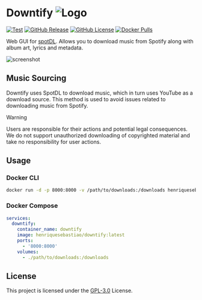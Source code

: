 # Downtify ![Logo](https://github.com/user-attachments/assets/3653d889-5774-4acc-8c5d-a737e1638ab5)

[![Test](https://github.com/henriquesebastiao/downtify/actions/workflows/test.yml/badge.svg)](https://github.com/henriquesebastiao/downtify/actions/workflows/test.yml)
[![GitHub Release](https://img.shields.io/github/v/release/henriquesebastiao/downtify)](https://github.com/henriquesebastiao/downtify/releases)
[![GitHub License](https://img.shields.io/github/license/henriquesebastiao/downtify)](/LICENSE)
[![Docker Pulls](https://img.shields.io/docker/pulls/henriquesebastiao/downtify)](https://hub.docker.com/r/henriquesebastiao/downtify)

Web GUI for [spotDL](https://github.com/spotDL/spotify-downloader). Allows you to download music from Spotify along with album art, lyrics and metadata.

![screenshot](https://github.com/user-attachments/assets/734a30db-3057-46a0-9884-bfb95be990b0)

## Music Sourcing

Downtify uses SpotDL to download music, which in turn uses YouTube as a download source. This method is used to avoid issues related to downloading music from Spotify.

> [!WARNING]
> Users are responsible for their actions and potential legal consequences. We do not support unauthorized downloading of copyrighted material and take no responsibility for user actions.

## Usage

### Docker CLI

```bash
docker run -d -p 8000:8000 -v /path/to/downloads:/downloads henriquesebastiao/downtify
```

### Docker Compose

```yaml
services:
  downtify:
    container_name: downtify
    image: henriquesebastiao/downtify:latest
    ports:
      - '8000:8000'
    volumes:
      - ./path/to/downloads:/downloads
```

## License

This project is licensed under the [GPL-3.0](/LICENSE) License.

